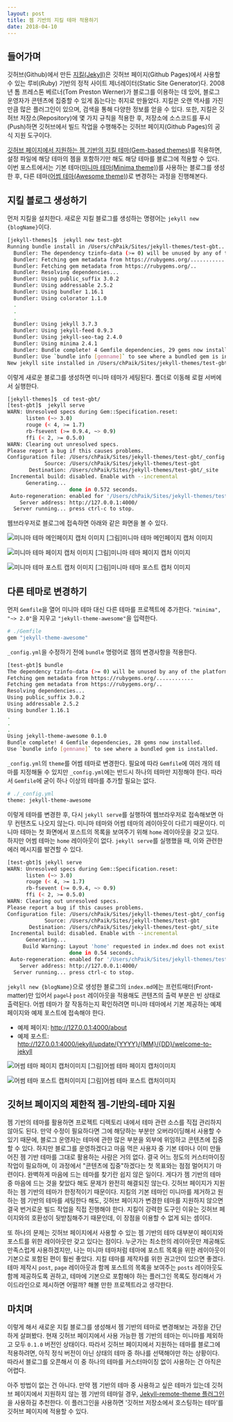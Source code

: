 ```yaml
---
layout: post
title: 젬 기반의 지킬 테마 적용하기
date: 2018-04-10
---
```


## 들어가며

깃허브(Github)에서 만든 [지킬(Jekyll)](https://jekyllrb.com/)은 깃허브 페이지(Github Pages)에서 사용할 수 있는 루비(Ruby) 기반의 정적 사이트 제너레이터(Static Site Generator)다. 2008년 톰 프레스톤 베르너(Tom Preston Werner)가 블로그를 이용하는 데 있어, 블로그 운영자가 콘텐츠에 집중할 수 있게 돕는다는 취지로 만들었다. 지킬은 오랜 역사를 가진 만큼 많은 플러그인이 있으며, 검색을 통해 다양한 정보를 얻을 수 있다. 또한, 지킬은 깃허브 저장소(Repository)에 몇 가지 규칙을 적용한 후, 저장소에 소스코드를 푸시(Push)하면 깃허브에서 빌드 작업을 수행해주는 깃허브 페이지(Github Pages)의 공식 지원 도구이다.

[깃허브 페이지에서 지원하는 젬 기반의 지킬 테마(Gem-based themes)](https://pages.github.com/themes/)를 적용하면, 설정 파일에 해당 테마의 젬을 포함하기만 해도 해당 테마를 블로그에 적용할 수 있다. 이번 포스트에서는 기본 테마([미니마 테마(Minima theme)](https://github.com/jekyll/minima))를 사용하는 블로그를 생성한 후, 다른 테마([어썸 테마(Awesome theme)](https://github.com/pawelgrzybek/jekyll-theme-awesome/))로 변경하는 과정을 진행해본다.

## 지킬 블로그 생성하기

먼저 지킬을 설치한다. 새로운 지킬 블로그를 생성하는 명령어는 `jekyll new {blogName}`이다.

```sh
[jekyll-themes]$  jekyll new test-gbt
Running bundle install in /Users/chPaik/Sites/jekyll-themes/test-gbt...
  Bundler: The dependency tzinfo-data (>= 0) will be unused by any of the platforms Bundler is installing for. Bundler is installing for ruby but the dependency is only for x86-mingw32, x86-mswin32, x64-mingw32, java. To add those platforms to the bundle, run `bundle lock --add-platform x86-mingw32 x86-mswin32 x64-mingw32 java`.
  Bundler: Fetching gem metadata from https://rubygems.org/...............
  Bundler: Fetching gem metadata from https://rubygems.org/..
  Bundler: Resolving dependencies...
  Bundler: Using public_suffix 3.0.2
  Bundler: Using addressable 2.5.2
  Bundler: Using bundler 1.16.1
  Bundler: Using colorator 1.1.0
  .
  .
  .
  Bundler: Using jekyll 3.7.3
  Bundler: Using jekyll-feed 0.9.3
  Bundler: Using jekyll-seo-tag 2.4.0
  Bundler: Using minima 2.4.1
  Bundler: Bundle complete! 4 Gemfile dependencies, 29 gems now installed.
  Bundler: Use `bundle info [gemname]` to see where a bundled gem is installed.
New jekyll site installed in /Users/chPaik/Sites/jekyll-themes/test-gbt.
```

이렇게 새로운 블로그를 생성하면 미니마 테마가 세팅된다. 폴더로 이동해 로컬 서버에서 실행한다.

```sh
[jekyll-themes]$  cd test-gbt/
[test-gbt]$  jekyll serve
WARN: Unresolved specs during Gem::Specification.reset:
      listen (~> 3.0)
      rouge (< 4, >= 1.7)
      rb-fsevent (>= 0.9.4, ~> 0.9)
      ffi (< 2, >= 0.5.0)
WARN: Clearing out unresolved specs.
Please report a bug if this causes problems.
Configuration file: /Users/chPaik/Sites/jekyll-themes/test-gbt/_config.yml
            Source: /Users/chPaik/Sites/jekyll-themes/test-gbt
       Destination: /Users/chPaik/Sites/jekyll-themes/test-gbt/_site
 Incremental build: disabled. Enable with --incremental
      Generating...
                    done in 0.572 seconds.
 Auto-regeneration: enabled for '/Users/chPaik/Sites/jekyll-themes/test-gbt'
    Server address: http://127.0.0.1:4000/
  Server running... press ctrl-c to stop.
```

웹브라우저로 블로그에 접속하면 아래와 같은 화면을 볼 수 있다.

![미니마 테마 메인페이지 캡처 이미지](/assets/images/2018/jekyll-gem-based-theme-1.jpg)
[그림]미니마 테마 메인페이지 캡처 이미지

![미니마 테마 페이지 캡처 이미지](/assets/images/2018/jekyll-gem-based-theme-3.jpg)
[그림]미니마 테마 페이지 캡처 이미지

![미니마 테마 포스트 캡처 이미지](/assets/images/2018/jekyll-gem-based-theme-2.jpg)
[그림]미니마 테마 포스트 캡처 이미지

## 다른 테마로 변경하기

먼저 `Gemfile`을 열어 미니마 테마 대신 다른 테마를 프로젝트에 추가한다. `"minima", "~> 2.0"`을 지우고 `"jekyll-theme-awesome"`을 입력한다.

```sh
# ./Gemfile
gem "jekyll-theme-awesome"
```

`_config.yml`을 수정하기 전에 `bundle` 명령어로 젬의 변경사항을 적용한다.

```sh
[test-gbt]$ bundle
The dependency tzinfo-data (>= 0) will be unused by any of the platforms Bundler is installing for. Bundler is installing for ruby but the dependency is only for x86-mingw32, x86-mswin32, x64-mingw32, java. To add those platforms to the bundle, run `bundle lock --add-platform x86-mingw32 x86-mswin32 x64-mingw32 java`.
Fetching gem metadata from https://rubygems.org/............
Fetching gem metadata from https://rubygems.org/..
Resolving dependencies...
Using public_suffix 3.0.2
Using addressable 2.5.2
Using bundler 1.16.1
.
.
.
Using jekyll-theme-awesome 0.1.0
Bundle complete! 4 Gemfile dependencies, 28 gems now installed.
Use `bundle info [gemname]` to see where a bundled gem is installed.
```

`_config.yml`의 `theme`를 어썸 테마로 변경한다. 필요에 따라 `Gemfile`에 여러 개의 테마를 지정해둘 수 있지만 `_config.yml`에는 반드시 하나의 테마만 지정해야 한다. 따라서 `Gemfile`에 굳이 하나 이상의 테마를 추가할 필요는 없다.

```sh
# ./_config.yml
theme: jekyll-theme-awesome
```

이렇게 테마를 변경한 후, 다시 `jekyll serve`를 실행하여 웹브라우저로 접속해보면 아무 컨텐츠도 나오지 않는다. 미니마 테마와 어썸 테마의 레이아웃이 다르기 때문이다. 미니마 테마는 첫 화면에서 포스트의 목록을 보여주기 위해 `home` 레이아웃을 갖고 있다. 하지만 어썸 테마는 `home` 레이아웃이 없다. `jekyll serve`를 실행했을 때, 이와 관련한 에러 메시지를 발견할 수 있다.

```sh
[test-gbt]$ jekyll serve
WARN: Unresolved specs during Gem::Specification.reset:
      listen (~> 3.0)
      rouge (< 4, >= 1.7)
      rb-fsevent (>= 0.9.4, ~> 0.9)
      ffi (< 2, >= 0.5.0)
WARN: Clearing out unresolved specs.
Please report a bug if this causes problems.
Configuration file: /Users/chPaik/Sites/jekyll-themes/test-gbt/_config.yml
            Source: /Users/chPaik/Sites/jekyll-themes/test-gbt
       Destination: /Users/chPaik/Sites/jekyll-themes/test-gbt/_site
 Incremental build: disabled. Enable with --incremental
      Generating...
     Build Warning: Layout 'home' requested in index.md does not exist.
                    done in 0.54 seconds.
 Auto-regeneration: enabled for '/Users/chPaik/Sites/jekyll-themes/test-gbt'
    Server address: http://127.0.0.1:4000/
  Server running... press ctrl-c to stop.
```

`jekyll new {blogName}`으로 생성한 블로그의 `index.md`에는 프런트매터(Front-matter)만 있어서 `page`나 `post` 레이아웃을 적용해도 콘텐츠의 출력 부분은 빈 상태로 출력된다. 어썸 테마가 잘 작동하는지 확인하려면 미니마 테마에서 기본 제공하는 예제 페이지와 예제 포스트에 접속해야 한다.

- 예제 페이지: http://127.0.0.1:4000/about
- 예제 포스트: http://127.0.0.1:4000/jekyll/update/{YYYY}/{MM}/{DD}/welcome-to-jekyll

![어썸 테마 페이지 캡처이미지](/assets/images/2018/jekyll-gem-based-theme-4.jpg)
[그림]어썸 테마 페이지 캡처이미지

![어썸 테마 포스트 캡처이미지](/assets/images/2018/jekyll-gem-based-theme-5.jpg)
[그림]어썸 테마 포스트 캡처이미지

## 깃허브 페이지의 제한적 젬-기반의-테마 지원

젬 기반의 테마를 활용하면 프로젝트 디렉토리 내에서 테마 관련 소스를 직접 관리하지 않아도 된다. 만약 수정이 필요하다면 그에 해당하는 부분만 오버라이딩해서 사용할 수 있기 때문에, 블로그 운영자는 테마에 관한 많은 부분을 외부에 위임하고 콘텐츠에 집중할 수 있다. 하지만 블로그를 운영하겠다고 마음 먹은 사용자 중 기본 테마나 이미 만들어진 젬 기반 테마를 그대로 활용하는 사람은 거의 없다. 결국 어느 정도의 커스터마이징 작업이 필요하며, 이 과정에서 "콘텐츠에 집중"하겠다는 첫 목표와는 점점 멀어지기 마련이다. 완벽하게 마음에 드는 테마를 찾기란 쉽지 않은 일이다. 게다가 젬 기반의 테마 중 마음에 드는 것을 찾았다 해도 문제가 완전히 해결되진 않는다. 깃허브 페이지가 지원하는 젬 기반의 테마가 한정적이기 때문이다. 지킬의 기본 테마인 미니마를 제거하고 원하는 젬 기반의 테마를 세팅한다 해도, 깃허브 페이지가 변경한 테마를 지원하지 않으면 결국 번거로운 빌드 작업을 직접 진행해야 한다. 지킬이 강력한 도구인 이유는 깃허브 페이지와의 호환성이 뒷받침해주기 때문인데, 이 장점을 이용할 수 없게 되는 셈이다.

또 하나의 문제는 깃허브 페이지에서 사용할 수 있는 젬 기반의 테마 대부분이 페이지와 포스트를 위한 레이아웃만 갖고 있다는 점이다. 누군가는 최소한의 레이아웃만 제공해도 만족스럽게 사용하겠지만, 나는 미니마 테마처럼 테마에 포스트 목록을 위한 레이아웃이 기본으로 포함된 편이 훨씬 좋았다. 지킬 테마를 제작자를 위한 권고안이 있으면 좋겠다. 테마 제작시 `post`, `page` 레이아웃과 함께 포스트의 목록을 보여주는 `posts` 레이아웃도 함께 제공하도록 권하고, 테마에 기본으로 포함해야 하는 플러그인 목록도 정리해서 가이드라인으로 제시하면 어떨까? 해볼 만한 프로젝트라고 생각한다.

## 마치며

이렇게 해서 새로운 지킬 블로그를 생성해서 젬 기반의 테마로 변경해보는 과정을 간단하게 살펴봤다. 현재 깃허브 페이지에서 사용 가능한 젬 기반의 테마는 미니마를 제외하고 모두 `0.1.0` 버전인 상태이다. 따라서 깃허브 페이지에서 지원하는 테마를 블로그에 적용하려면, 아직 정식 버전이 아닌 상태의 테마 중 하나를 선택해야만 하는 상황이다. 따라서 블로그를 오픈해서 이 중 하나의 테마를 커스터마이징 없이 사용하는 건 아직은 어렵다.

아주 방법이 없는 건 아니다.  만약 젬 기반의 테마 중 사용하고 싶은 테마가 있는데 깃허브 페이지에서 지원하지 않는 젬 기반의 테마일 경우, [Jekyll-remote-theme 플러그인](https://github.com/benbalter/jekyll-remote-theme)을 사용하길 추천한다. 이 플러그인을 사용하면 '깃허브 저장소에서 호스팅하는 테마'를 깃허브 페이지에 적용할 수 있다.

